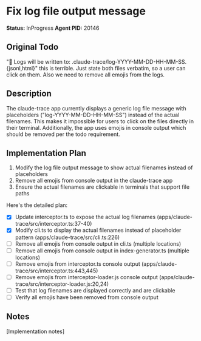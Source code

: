 # Fix log file output message
**Status:** InProgress
**Agent PID:** 20146

## Original Todo
"📁 Logs will be written to: .claude-trace/log-YYYY-MM-DD-HH-MM-SS.{jsonl,html}" this is terrible. Just state both files verbatim, so a user can click on them. Also we need to remove all emojis from the logs.

## Description
The claude-trace app currently displays a generic log file message with placeholders ("log-YYYY-MM-DD-HH-MM-SS") instead of the actual filenames. This makes it impossible for users to click on the files directly in their terminal. Additionally, the app uses emojis in console output which should be removed per the todo requirement.

## Implementation Plan
1. Modify the log file output message to show actual filenames instead of placeholders
2. Remove all emojis from console output in the claude-trace app
3. Ensure the actual filenames are clickable in terminals that support file paths

Here's the detailed plan:

- [x] Update interceptor.ts to expose the actual log filenames (apps/claude-trace/src/interceptor.ts:37-40)
- [x] Modify cli.ts to display the actual filenames instead of placeholder pattern (apps/claude-trace/src/cli.ts:226)
- [ ] Remove all emojis from console output in cli.ts (multiple locations)
- [ ] Remove all emojis from console output in index-generator.ts (multiple locations)
- [ ] Remove emojis from interceptor.ts console output (apps/claude-trace/src/interceptor.ts:443,445)
- [ ] Remove emojis from interceptor-loader.js console output (apps/claude-trace/src/interceptor-loader.js:20,24)
- [ ] Test that log filenames are displayed correctly and are clickable
- [ ] Verify all emojis have been removed from console output

## Notes
[Implementation notes]